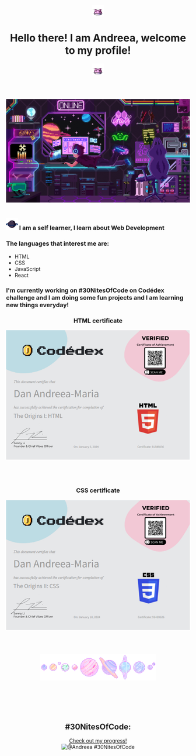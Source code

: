 <div align="center"><span>

   ![Space programmer](nugget.gif) </span>
   <h1>Hello there! I am Andreea, welcome to my profile!</h1>
   <span>

   ![Space programmer](nugget.gif) </span>
</div>

<br><br>

![Space programmer](head-img.gif)
<br><br>

<h3><span> 
   
   ![Space programmer](planety.gif) </span>
 I am a self learner, I learn about Web Development</h3>
<h3> The languages that interest me are: </h3>

* HTML
* CSS
* JavaScript
* React

<h3>I'm currently working on #30NitesOfCode on Codédex challenge and I am doing some fun projects and I am learning new things everyday!</h3>


<div align="center">
   <h3>HTML certificate</h3> 
   
   ![HTML certificate](html-certificate.png)
</div>

<br><br>

<div align="center">
   <h3>CSS certificate</h3> 
   
   ![CSS certificate](css-certificate.png)
</div>


<br><br>
<div align="center">
    <img src="planets.gif" alt="planets">
</div>
<br><br>


<br><br>
<div align="center">
   
## #30NitesOfCode:
  [Check out my progress!](https://www.codedex.io/@Andreea/30-nites-of-code)  
  ![@Andreea #30NitesOfCode](https://www.codedex.io/api/petStatus?user=Andreea)
</div>

